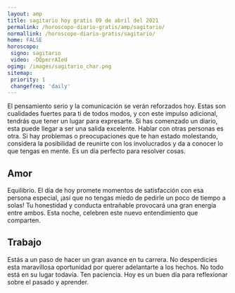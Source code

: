 ```yaml
---
layout: amp
title: sagitario hoy gratis 09 de abril del 2021 
permalink: /horoscopo-diario-gratis/amp/sagitario/
normallink: /horoscopo-diario-gratis/sagitario/
home: FALSE
horoscopo:
 signo: sagitario
 video: -DQpmrrAIeU
ogimg: /images/sagitario_char.png
sitemap:
 priority: 1
 changefreq: 'daily'
---
```



El pensamiento serio y la comunicación se verán reforzados hoy. Estas son cualidades fuertes para ti de todos modos, y con este impulso adicional, tendrás que tener un lugar para expresarte. Si has comenzado un diario, esta puede llegar a ser una salida excelente. Hablar con otras personas es otra. Si hay problemas o preocupaciones que te han estado molestando, considera la posibilidad de reunirte con los involucrados y da a conocer lo que tengas en mente. Es un día perfecto para resolver cosas.

## Amor

Equilibrio. El día de hoy promete momentos de satisfacción con esa persona especial, ¡así que no tengas miedo de pedirle un poco de tiempo a solas! Tu honestidad y conducta entrañable provocará una gran energía entre ambos. Esta noche, celebren este nuevo entendimiento que comparten.

## Trabajo

Estás a un paso de hacer un gran avance en tu carrera. No desperdicies esta maravillosa oportunidad por querer adelantarte a los hechos. No todo está en su lugar todavía. Ten paciencia. Hoy es un buen día para reflexionar sobre el pasado y aprender.